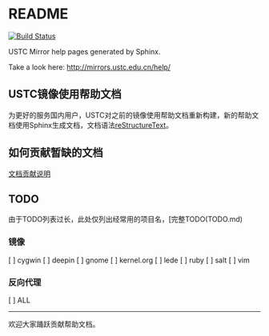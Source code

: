 README
=======

[![Build Status](https://travis-ci.org/ustclug/mirrorhelp.svg?branch=sphinx)](https://travis-ci.org/ustclug/mirrorhelp)

USTC Mirror help pages generated by Sphinx.

Take a look here: http://mirrors.ustc.edu.cn/help/


## USTC镜像使用帮助文档

为更好的服务国内用户，USTC对之前的镜像使用帮助文档重新构建，新的帮助文档使用Sphinx生成文档，文档语法[reStructureText](http://www.sphinx-doc.org/en/stable/rest.html)。

## 如何贡献暂缺的文档

[文档贡献说明](CONTRIBUTING.md)

## TODO

由于TODO列表过长，此处仅列出经常用的项目名，[完整TODO(TODO.md)

### 镜像

[ ] cygwin
[ ] deepin
[ ] gnome
[ ] kernel.org
[ ] lede
[ ] ruby
[ ] salt
[ ] vim

### 反向代理
[ ] ALL

***

欢迎大家踊跃贡献帮助文档。
